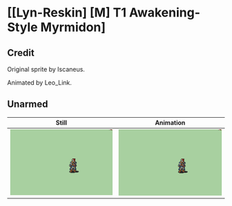# [\[Lyn-Reskin\] \[M\] T1 Awakening-Style Myrmidon]

## Credit

Original sprite by Iscaneus.

Animated by Leo_Link.
	
## Unarmed

| Still | Animation |
| :---: | :-------: |
| ![Unarmed still](./Unarmed_000.png) | ![Unarmed animation](./Unarmed.gif) |

